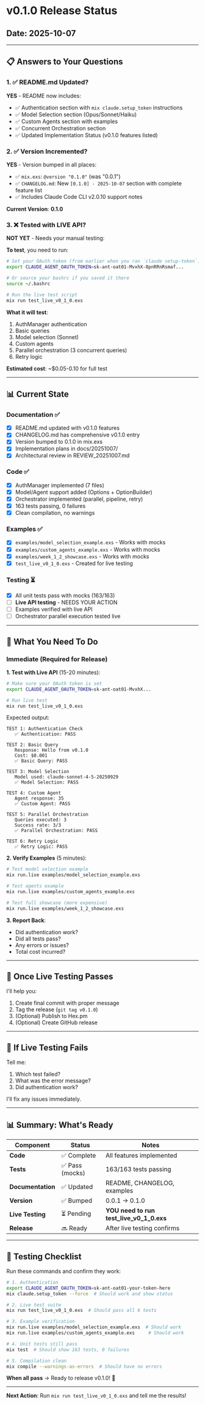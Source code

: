 # v0.1.0 Release Status
## Date: 2025-10-07

---

## 📋 Answers to Your Questions

### 1. ✅ README.md Updated?

**YES** - README now includes:
- ✅ Authentication section with `mix claude.setup_token` instructions
- ✅ Model Selection section (Opus/Sonnet/Haiku)
- ✅ Custom Agents section with examples
- ✅ Concurrent Orchestration section
- ✅ Updated Implementation Status (v0.1.0 features listed)

### 2. ✅ Version Incremented?

**YES** - Version bumped in all places:
- ✅ `mix.exs`: `@version "0.1.0"` (was "0.0.1")
- ✅ `CHANGELOG.md`: New `[0.1.0] - 2025-10-07` section with complete feature list
- ✅ Includes Claude Code CLI v2.0.10 support notes

**Current Version**: **0.1.0**

### 3. ❌ Tested with LIVE API?

**NOT YET** - Needs your manual testing:

**To test**, you need to run:

```bash
# Set your OAuth token (from earlier when you ran `claude setup-token`)
export CLAUDE_AGENT_OAUTH_TOKEN=sk-ant-oat01-MvxhX-8pnRRnRsmaf...

# Or source your bashrc if you saved it there
source ~/.bashrc

# Run the live test script
mix run test_live_v0_1_0.exs
```

**What it will test**:
1. AuthManager authentication
2. Basic queries
3. Model selection (Sonnet)
4. Custom agents
5. Parallel orchestration (3 concurrent queries)
6. Retry logic

**Estimated cost**: ~$0.05-0.10 for full test

---

## 📊 Current State

### Documentation ✅
- [x] README.md updated with v0.1.0 features
- [x] CHANGELOG.md has comprehensive v0.1.0 entry
- [x] Version bumped to 0.1.0 in mix.exs
- [x] Implementation plans in docs/20251007/
- [x] Architectural review in REVIEW_20251007.md

### Code ✅
- [x] AuthManager implemented (7 files)
- [x] Model/Agent support added (Options + OptionBuilder)
- [x] Orchestrator implemented (parallel, pipeline, retry)
- [x] 163 tests passing, 0 failures
- [x] Clean compilation, no warnings

### Examples ✅
- [x] `examples/model_selection_example.exs` - Works with mocks
- [x] `examples/custom_agents_example.exs` - Works with mocks
- [x] `examples/week_1_2_showcase.exs` - Works with mocks
- [x] `test_live_v0_1_0.exs` - Created for live testing

### Testing ⏳
- [x] All unit tests pass with mocks (163/163)
- [ ] **Live API testing** - NEEDS YOUR ACTION
- [ ] Examples verified with live API
- [ ] Orchestrator parallel execution tested live

---

## 🎯 What You Need To Do

### Immediate (Required for Release)

**1. Test with Live API** (15-20 minutes):

```bash
# Make sure your OAuth token is set
export CLAUDE_AGENT_OAUTH_TOKEN=sk-ant-oat01-MvxhX...

# Run live test
mix run test_live_v0_1_0.exs
```

Expected output:
```
TEST 1: Authentication Check
   ✅ Authentication: PASS

TEST 2: Basic Query
   Response: Hello from v0.1.0
   Cost: $0.001
   ✅ Basic Query: PASS

TEST 3: Model Selection
   Model used: claude-sonnet-4-5-20250929
   ✅ Model Selection: PASS

TEST 4: Custom Agent
   Agent response: 35
   ✅ Custom Agent: PASS

TEST 5: Parallel Orchestration
   Queries executed: 3
   Success rate: 3/3
   ✅ Parallel Orchestration: PASS

TEST 6: Retry Logic
   ✅ Retry Logic: PASS
```

**2. Verify Examples** (5 minutes):

```bash
# Test model selection example
mix run.live examples/model_selection_example.exs

# Test agents example
mix run.live examples/custom_agents_example.exs

# Test full showcase (more expensive)
mix run.live examples/week_1_2_showcase.exs
```

**3. Report Back**:
- Did authentication work?
- Did all tests pass?
- Any errors or issues?
- Total cost incurred?

---

## 📝 Once Live Testing Passes

I'll help you:
1. Create final commit with proper message
2. Tag the release (`git tag v0.1.0`)
3. (Optional) Publish to Hex.pm
4. (Optional) Create GitHub release

---

## 🚨 If Live Testing Fails

Tell me:
1. Which test failed?
2. What was the error message?
3. Did authentication work?

I'll fix any issues immediately.

---

## 📊 Summary: What's Ready

| Component | Status | Notes |
|-----------|--------|-------|
| **Code** | ✅ Complete | All features implemented |
| **Tests** | ✅ Pass (mocks) | 163/163 tests passing |
| **Documentation** | ✅ Updated | README, CHANGELOG, examples |
| **Version** | ✅ Bumped | 0.0.1 → 0.1.0 |
| **Live Testing** | ⏳ Pending | **YOU need to run test_live_v0_1_0.exs** |
| **Release** | 🔜 Ready | After live testing confirms |

---

## 🎯 Testing Checklist

Run these commands and confirm they work:

```bash
# 1. Authentication
export CLAUDE_AGENT_OAUTH_TOKEN=sk-ant-oat01-your-token-here
mix claude.setup_token --force  # Should work and show status

# 2. Live test suite
mix run test_live_v0_1_0.exs  # Should pass all 6 tests

# 3. Example verification
mix run.live examples/model_selection_example.exs  # Should work
mix run.live examples/custom_agents_example.exs     # Should work

# 4. Unit tests still pass
mix test  # Should show 163 tests, 0 failures

# 5. Compilation clean
mix compile --warnings-as-errors  # Should have no errors
```

**When all pass** → Ready to release v0.1.0! 🚀

---

**Next Action**: Run `mix run test_live_v0_1_0.exs` and tell me the results!
